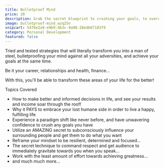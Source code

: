 ```yaml
---
title: Bulletproof Mind
price: 20
description: Grab the secret blueprint to crushing your goals, to overcoming any of life's adversities, and live your best year EVER!
image: bulletproof-mind_wzq25n
snipcart: 5476e2a9-e9b9-4b3c-9a98-28edb67183f9
category: Personal Development
featured: false
---
```


Tried and tested strategies that will literally transform you into a man of steel, bulletproofing your mind against all your adversities, and achieve your goals at the same time.

Be it your career, relationships and health, finance…

With this, you'll be able to transform these areas of your life for the better!

Topics Covered

- How to make better and informed decisions in life, and see your results and income soar through the roof!
- Why it PAYS to embrace your lost humane side in order to live a happy, fulfilling life
- Experience a paradigm shift like never before, and have unwavering confidence to crush any goals you have
- Utilize an AMAZING secret to subconsciously influence your surrounding people and get them to do what you want
- Reframe your mindset to be resilient, determined and focused…
- The secret technique to command respect and get audience to immediately gravitate towards you when you speak…
- Work with the least amount of effort towards achieving greatness…
- and much much more...
